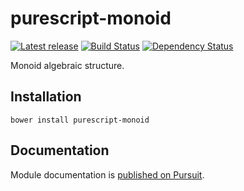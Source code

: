 # purescript-monoid

[![Latest release](http://img.shields.io/bower/v/purescript-monoid.svg)](https://github.com/purescript/purescript-monoid/releases)
[![Build Status](https://travis-ci.org/purescript/purescript-monoid.svg?branch=master)](https://travis-ci.org/purescript/purescript-monoid)
[![Dependency Status](https://www.versioneye.com/user/projects/55848c2b36386100150003e1/badge.svg?style=flat)](https://www.versioneye.com/user/projects/55848c2b36386100150003e1)

Monoid algebraic structure.

## Installation

```
bower install purescript-monoid
```

## Documentation

Module documentation is [published on Pursuit](http://pursuit.purescript.org/packages/purescript-monoid).
